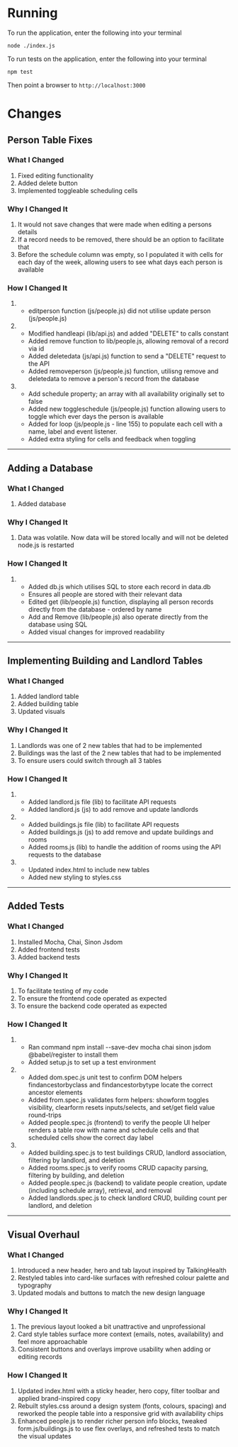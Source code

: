 # Running

To run the application, enter the following into your terminal

```
node ./index.js
```
To run tests on the application, enter the following into your terminal

```
npm test
```

Then point a browser to `http://localhost:3000`

# Changes
## Person Table Fixes
### What I Changed
1. Fixed editing functionality
2. Added delete button
3. Implemented toggleable scheduling cells

### Why I Changed It
1. It would not save changes that were made when editing a persons details
2. If a record needs to be removed, there should be an option to facilitate that
3. Before the schedule column was empty, so I populated it with cells for each day of the week, allowing users to see what days each person is available

### How I Changed It
1. 
    - editperson function (js/people.js) did not utilise update person (js/people.js)
2. 
    - Modified handleapi (lib/api.js) and added "DELETE" to calls constant
    - Added remove function to lib/people.js, allowing removal of a record via id
    - Added deletedata (js/api.js) function to send a "DELETE" request to the API
    - Added removeperson (js/people.js) function, utilisng remove and deletedata to remove a person's record from the database
3. 
    - Add schedule property; an array with all availability originally set to false
    - Added new toggleschedule (js/people.js) function allowing users to toggle which ever days the person is available
    - Added for loop (js/people.js - line 155) to populate each cell with a name, label and event listener.
    - Added extra styling for cells and feedback when toggling
---
## Adding a Database
### What I Changed
1. Added database

### Why I Changed It
1. Data was volatile. Now data will be stored locally and will not be deleted node.js is restarted

### How I Changed It
1. 
    - Added db.js which utilises SQL to store each record in data.db
    - Ensures all people are stored with their relevant data
    - Edited get (lib/people.js) function, displaying all person records directly from the database - ordered by name
    - Add and Remove (lib/people.js) also operate directly from the database using SQL
    - Added visual changes for improved readability
---
## Implementing Building and Landlord Tables
### What I Changed
1. Added landlord table
2. Added building table
3. Updated visuals

### Why I Changed It
1. Landlords was one of 2 new tables that had to be implemented
2. Buildings was the last of the 2 new tables that had to be implemented
3. To ensure users could switch through all 3 tables

### How I Changed It
1. 
    - Added landlord.js file (lib) to facilitate API requests
    - Added landlord.js (js) to add remove and update landlords
2. 
    - Added buildings.js file (lib) to facilitate API requests
    - Added buildings.js (js) to add remove and update buildings and rooms
    - Added rooms.js (lib) to handle the addition of rooms using the API requests to the database
3. 
    - Updated index.html to include new tables
    - Added new styling to styles.css

---
## Added Tests
### What I Changed
1. Installed Mocha, Chai, Sinon Jsdom
2. Added frontend tests
3. Added backend tests


### Why I Changed It
1. To facilitate testing of my code
2. To ensure the frontend code operated as expected
3. To ensure the backend code operated as expected

### How I Changed It
1. 
    - Ran command npm install --save-dev mocha chai sinon jsdom @babel/register to install them
    - Added setup.js to set up a test environment
2. 
    - Added dom.spec.js unit test to confirm DOM helpers findancestorbyclass and findancestorbytype locate the correct ancestor elements
    - Added from.spec.js validates form helpers: showform toggles visibility, clearform resets inputs/selects, and set/get field value round-trips
    - Added people.spec.js (frontend) to verify the people UI helper renders a table row with name and schedule cells and that scheduled cells show the correct day label
3. 
    - Added building.spec.js to test buildings CRUD, landlord association, filtering by landlord, and deletion
    - Added rooms.spec.js to verify rooms CRUD capacity parsing, filtering by building, and deletion
    - Added people.spec.js (backend) to validate people creation, update (including schedule array), retrieval, and removal
    - Added landlords.spec.js to check landlord CRUD, building count per landlord, and deletion

---
## Visual Overhaul
### What I Changed
1. Introduced a new header, hero and tab layout inspired by TalkingHealth
2. Restyled tables into card-like surfaces with refreshed colour palette and typography
3. Updated modals and buttons to match the new design language

### Why I Changed It
1. The previous layout looked a bit unattractive and unprofessional
2. Card style tables surface more context (emails, notes, availability) and feel more approachable
3. Consistent buttons and overlays improve usability when adding or editing records

### How I Changed It
1. Updated index.html with a sticky header, hero copy, filter toolbar and applied brand-inspired copy
2. Rebuilt styles.css around a design system (fonts, colours, spacing) and reworked the people table into a responsive grid with availability chips
3. Enhanced people.js to render richer person info blocks, tweaked form.js/buildings.js to use flex overlays, and refreshed tests to match the visual updates

<!-- 

# Example starter project

## Running

This is a complete Node application. It can be run from the command line or within a Docker container:

```
node ./index.js
```

Then point a browser to `http://localhost:3000`

## Fork

Please fork this repo before you start work. When you have completed your project we would like you to present your work.

## Tasks

Some tasks - choose as many or as few as you would like to complete.

1. Add some tests - a test suite such as Mocha will require adding. The Node backend functions require testing as well as front end functions.
2. The person table needs to be completed - at the very least complete the edit function.
2. Convert the backend to use a non-volatile data store - a simple option would be to build in support for SQLite to save data to a database.
3. We need to add further elements - Landlords and Buildings. Buildings require Rooms.
4. Consider the UI - can it be improved - what would you suggest?

## Gotchas

1. Style matters.
2. ESlint and Javascript checking are enabled in this project for VScode - keep an eye on this (you can check for linting errors by running ``` npx eslint index.js ``` ).
3. Show us your git etiquette. -->
